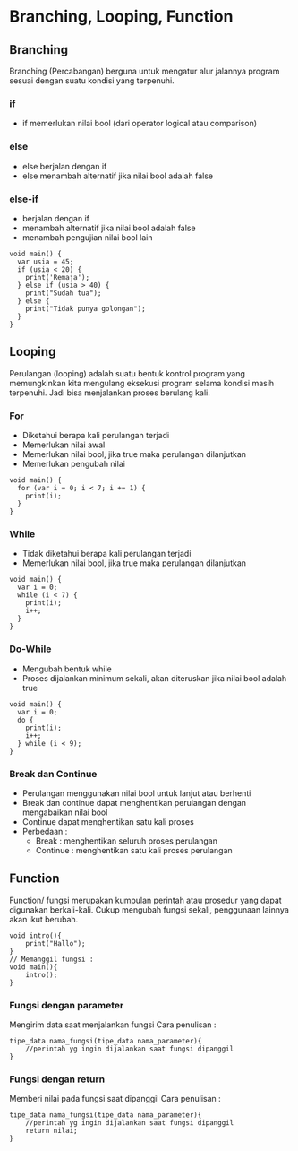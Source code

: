 # Branching, Looping, Function

## Branching
Branching (Percabangan) berguna untuk mengatur alur jalannya program sesuai dengan suatu kondisi yang terpenuhi.
### if
- if memerlukan nilai bool (dari operator logical atau comparison)
### else
- else berjalan dengan if
- else menambah alternatif jika nilai bool adalah false
### else-if
- berjalan dengan if
- menambah alternatif jika nilai bool adalah false
- menambah pengujian nilai bool lain
```
void main() {
  var usia = 45;
  if (usia < 20) {
    print('Remaja');
  } else if (usia > 40) {
    print("Sudah tua");
  } else {
    print("Tidak punya golongan");
  }
}
```
## Looping
Perulangan (looping) adalah suatu bentuk kontrol program yang memungkinkan kita mengulang eksekusi program selama kondisi masih terpenuhi. Jadi bisa menjalankan proses berulang kali.
### For
- Diketahui berapa kali perulangan terjadi
- Memerlukan nilai awal
- Memerlukan nilai bool, jika true maka perulangan dilanjutkan
- Memerlukan pengubah nilai
```
void main() {
  for (var i = 0; i < 7; i += 1) {
    print(i);
  }
}
```

### While
- Tidak diketahui berapa kali perulangan terjadi
- Memerlukan nilai bool, jika true maka perulangan dilanjutkan
```
void main() {
  var i = 0;
  while (i < 7) {
    print(i);
    i++;
  }
}
```

### Do-While
- Mengubah bentuk while
- Proses dijalankan minimum sekali, akan diteruskan jika nilai bool adalah true
```
void main() {
  var i = 0;
  do {
    print(i);
    i++;
  } while (i < 9);
}
```
 
### Break dan Continue
- Perulangan menggunakan nilai bool untuk lanjut atau berhenti
- Break dan continue dapat menghentikan perulangan dengan mengabaikan nilai bool
- Continue dapat menghentikan satu kali proses
- Perbedaan :
    - Break : menghentikan seluruh proses perulangan
    - Continue : menghentikan satu kali proses perulangan

## Function
Function/ fungsi merupakan kumpulan perintah atau prosedur yang dapat digunakan berkali-kali. Cukup mengubah fungsi sekali, penggunaan lainnya akan ikut berubah.
```
void intro(){
    print("Hallo");
}
// Memanggil fungsi :
void main(){
    intro();
}
```

### Fungsi dengan parameter
Mengirim data saat menjalankan fungsi
Cara penulisan :
```
tipe_data nama_fungsi(tipe_data nama_parameter){
    //perintah yg ingin dijalankan saat fungsi dipanggil
}
```

### Fungsi dengan return
Memberi nilai pada fungsi saat dipanggil
Cara penulisan :
```
tipe_data nama_fungsi(tipe_data nama_parameter){
    //perintah yg ingin dijalankan saat fungsi dipanggil
    return nilai;
}
```
